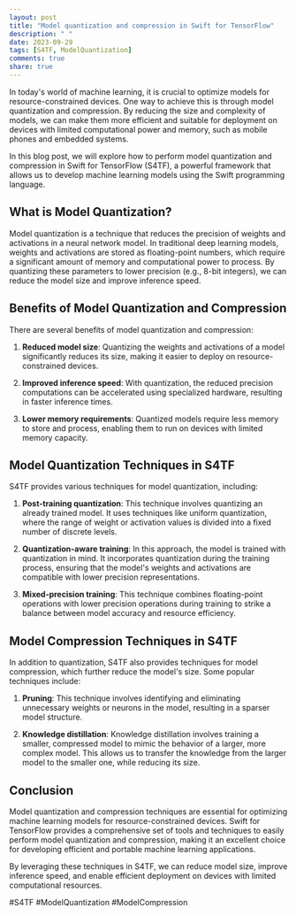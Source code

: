 ```yaml
---
layout: post
title: "Model quantization and compression in Swift for TensorFlow"
description: " "
date: 2023-09-29
tags: [S4TF, ModelQuantization]
comments: true
share: true
---
```


In today's world of machine learning, it is crucial to optimize models for resource-constrained devices. One way to achieve this is through model quantization and compression. By reducing the size and complexity of models, we can make them more efficient and suitable for deployment on devices with limited computational power and memory, such as mobile phones and embedded systems.

In this blog post, we will explore how to perform model quantization and compression in Swift for TensorFlow (S4TF), a powerful framework that allows us to develop machine learning models using the Swift programming language.

## What is Model Quantization?

Model quantization is a technique that reduces the precision of weights and activations in a neural network model. In traditional deep learning models, weights and activations are stored as floating-point numbers, which require a significant amount of memory and computational power to process. By quantizing these parameters to lower precision (e.g., 8-bit integers), we can reduce the model size and improve inference speed.

## Benefits of Model Quantization and Compression

There are several benefits of model quantization and compression:

1. **Reduced model size**: Quantizing the weights and activations of a model significantly reduces its size, making it easier to deploy on resource-constrained devices.

2. **Improved inference speed**: With quantization, the reduced precision computations can be accelerated using specialized hardware, resulting in faster inference times.

3. **Lower memory requirements**: Quantized models require less memory to store and process, enabling them to run on devices with limited memory capacity.

## Model Quantization Techniques in S4TF

S4TF provides various techniques for model quantization, including:

1. **Post-training quantization**: This technique involves quantizing an already trained model. It uses techniques like uniform quantization, where the range of weight or activation values is divided into a fixed number of discrete levels.

2. **Quantization-aware training**: In this approach, the model is trained with quantization in mind. It incorporates quantization during the training process, ensuring that the model's weights and activations are compatible with lower precision representations.

3. **Mixed-precision training**: This technique combines floating-point operations with lower precision operations during training to strike a balance between model accuracy and resource efficiency.

## Model Compression Techniques in S4TF

In addition to quantization, S4TF also provides techniques for model compression, which further reduce the model's size. Some popular techniques include:

1. **Pruning**: This technique involves identifying and eliminating unnecessary weights or neurons in the model, resulting in a sparser model structure.

2. **Knowledge distillation**: Knowledge distillation involves training a smaller, compressed model to mimic the behavior of a larger, more complex model. This allows us to transfer the knowledge from the larger model to the smaller one, while reducing its size.

## Conclusion

Model quantization and compression techniques are essential for optimizing machine learning models for resource-constrained devices. Swift for TensorFlow provides a comprehensive set of tools and techniques to easily perform model quantization and compression, making it an excellent choice for developing efficient and portable machine learning applications.

By leveraging these techniques in S4TF, we can reduce model size, improve inference speed, and enable efficient deployment on devices with limited computational resources.

#S4TF #ModelQuantization #ModelCompression